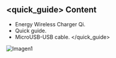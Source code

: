 ## <quick_guide> Content

* Energy Wireless Charger Qi.
* Quick guide.
* MicroUSB-USB cable.
</quick_guide>

![Imagen1](http://static.energysistem.com/images/manuals/42055/543f8ae9a6939.jpg)
